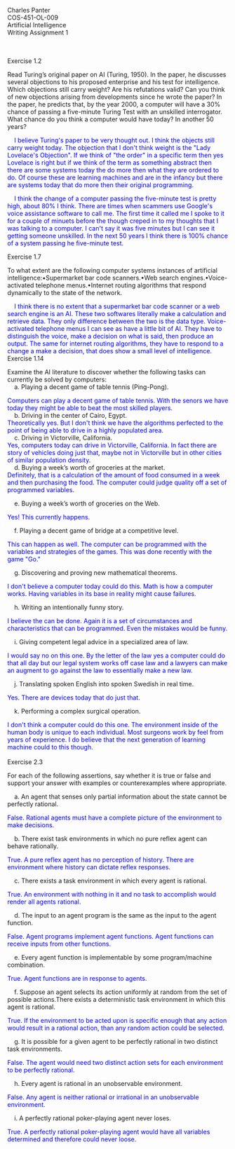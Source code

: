 <style>
.answer{
    color: blue;
}
</style>

Charles Panter<br>
COS-451-OL-009<br>
Artificial Intelligence<br>
Writing Assignment 1<br><br><br>



Exercise 1.2

Read Turing’s original paper on AI (Turing, 1950).  In the paper, he discusses several objections to his proposed enterprise and his test for intelligence. Which objections still carry weight?  Are his refutations valid?  Can you think of new objections arising from developments since he wrote the paper?  In the paper, he predicts that, by the year 2000, a computer will have a 30% chance of passing a five-minute Turing Test with an unskilled interrogator. What chance do you think a computer would have today? In another 50 years?
<div class=answer>
&nbsp;&nbsp;&nbsp;&nbsp;I believe Turing's paper to be very thought out. I think the objects still carry weight today. The objection that I don't think weight is the "Lady Lovelace's Objection". If we think of "the order" in a specific term then yes Lovelace is right but if we think of the term as something abstract then there are some systems today the do more then what they are ordered to do. Of course these are learning machines and are in the infancy but there are systems today that do more then their original programming. 

&nbsp;&nbsp;&nbsp;&nbsp;I think the change of a computer passing the five-minute test is pretty high, about 80% I think. There are times when scammers use Google's voice assistance software to call me. The first time it called me I spoke to it for a couple of minuets before the though creped in to my thoughts that I was talking to a computer. I can't say it was five minutes but I can see it getting someone unskilled. In the next 50 years I think there is 100% chance of a system passing he five-minute test.
</div>
Exercise 1.7

To what extent are the following computer systems instances of artificial intelligence:•Supermarket bar code scanners.•Web search engines.•Voice-activated telephone menus.•Internet routing algorithms that respond dynamically to the state of the network.
<div class=answer>
&nbsp;&nbsp;&nbsp;&nbsp;I think there is no extent that a supermarket bar code scanner or a web search engine is an AI. These two softwares literally make a calculation and retrieve data. They only difference between the two is the data type. Voice-activated telephone menus I can see as have a little bit of AI. They have to distinguish the voice, make a decision on what is said, then produce an output. The same for internet routing algorithms, they have to respond to a change a make a decision, that does show a small level of intelligence. 
</div>
Exercise 1.14

Examine  the  AI literature  to  discover  whether the  following  tasks  can  currently be solved by computers:<br>
&nbsp;&nbsp;&nbsp;&nbsp;a. Playing a decent game of table tennis (Ping-Pong).
<div class=answer>
Computers can play a decent game of table tennis. With the senors we have today they might be able to beat the most skilled players.<br>
</div>
&nbsp;&nbsp;&nbsp;&nbsp;b.  Driving in the center of Cairo, Egypt. 
<div class=answer>
Theoretically yes. But I don't think we have the algorithms perfected to the point of being able to drive in a highly populated area.<br>
</div>
&nbsp;&nbsp;&nbsp;&nbsp;c.  Driving in Victorville, California.
<div class=answer>
Yes, computers today can drive in Victorville, California. In fact there are story of vehicles doing just that, maybe not in Victorville but in other cities of similar population density. <br>
</div>
&nbsp;&nbsp;&nbsp;&nbsp;d.  Buying a week’s worth of groceries at the market.
<div class=answer>
Definitely, that is a calculation of the amount of food consumed in a week and then purchasing the food. The computer could judge quality off a set of programmed variables.<br>
</div>

&nbsp;&nbsp;&nbsp;&nbsp;e.  Buying a week’s worth of groceries on the Web.
<div class=answer>
Yes! This currently happens. <br>
</div>

&nbsp;&nbsp;&nbsp;&nbsp;f.  Playing a decent game of bridge at a competitive level.
<div class=answer>
This can happen as well. The computer can be programmed with the variables and strategies of the games. This was done recently with the game "Go." <br>
</div>

&nbsp;&nbsp;&nbsp;&nbsp;g.  Discovering and proving new mathematical theorems.
<div class=answer>
I don't believe a computer today could do this. Math is how a computer works. Having variables in its base in reality might cause failures. <br>
</div>

&nbsp;&nbsp;&nbsp;&nbsp;h.  Writing an intentionally funny story.
<div class=answer>
I believe the can be done. Again it is a set of circumstances and characteristics that can be programmed. Even the mistakes would be funny. <br>
</div>

&nbsp;&nbsp;&nbsp;&nbsp;i.  Giving competent legal advice in a specialized area of law.
<div class=answer>
I would say no on this one. By the letter of the law yes a computer could do that all day but our legal system works off case law and a lawyers can make an augment to go against the law to essentially make a new law. <br>
</div>

&nbsp;&nbsp;&nbsp;&nbsp;j.  Translating spoken English into spoken Swedish in real time.
<div class=answer>
Yes. There are devices today that do just that. <br>
</div>

&nbsp;&nbsp;&nbsp;&nbsp;k.  Performing a complex surgical operation.
<div class=answer>
I don't think a computer could do this one. The environment inside of the human body is unique to each individual. Most surgeons work by feel from years of experience. I do believe that the next generation of learning machine could to this though. <br>
</div>

<br>
Exercise 2.3

For each of the following assertions,  say whether it is true or false and support your answer with examples or counterexamples where appropriate.<br>

&nbsp;&nbsp;&nbsp;&nbsp;a.  An agent that senses only partial information about the state cannot be perfectly rational.
<div class=answer>
False. Rational agents must have a complete picture of the environment to make decisions. <br>
</div>

&nbsp;&nbsp;&nbsp;&nbsp;b.  There exist task environments in which no pure reflex agent can behave rationally.
<div class=answer>
True. A pure reflex agent has no perception of history. There are environment where history can dictate reflex responses. <br>
</div>

&nbsp;&nbsp;&nbsp;&nbsp;c.  There exists a task environment in which every agent is rational.
<div class=answer>
True. An environment with nothing in it and no task to accomplish would render all agents rational. <br>
</div>

&nbsp;&nbsp;&nbsp;&nbsp;d.  The input to an agent program is the same as the input to the agent function.
<div class=answer>
False. Agent programs implement agent functions. Agent functions can receive inputs from other functions. <br>
</div>

&nbsp;&nbsp;&nbsp;&nbsp;e.  Every agent function is implementable by some program/machine combination.
<div class=answer>
True. Agent functions are in response to agents. <br>
</div>

&nbsp;&nbsp;&nbsp;&nbsp;f.  Suppose an agent selects its action uniformly at random from the set of possible actions.There exists a deterministic task environment in which this agent is rational.
<div class=answer>
True. If the environment to be acted upon is specific enough that any action would result in a rational action, than any random action could be selected.<br>
</div>

&nbsp;&nbsp;&nbsp;&nbsp;g.  It is possible for a given agent to be perfectly rational in two distinct task environments.
<div class=answer>
False. The agent would need two distinct action sets for each environment to be perfectly rational. <br>
</div>

&nbsp;&nbsp;&nbsp;&nbsp;h.  Every agent is rational in an unobservable environment.
<div class=answer>
False. Any agent is neither rational or irrational in an unobservable environment. <br>
</div>

&nbsp;&nbsp;&nbsp;&nbsp;i.  A perfectly rational poker-playing agent never loses.
<div class=answer>
True. A perfectly rational poker-playing agent would have all variables determined and therefore could never loose. <br>
</div>